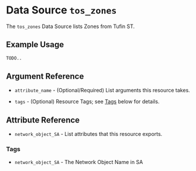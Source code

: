 # Data Source `tos_zones`

The `tos_zones` Data Source lists Zones from Tufin ST.

## Example Usage

```terraform
TODO..
```

## Argument Reference

* `attribute_name` - (Optional/Required) List arguments this resource takes.

- `tags` - (Optional) Resource Tags; see [Tags](#Tags) below for details.



## Attribute Reference

* `network_object_SA` - List attributes that this resource exports.

### Tags

- `network_object_SA` - The Network Object Name in SA
